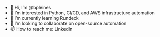 - 👋 Hi, I’m @bpleines
- 👀 I’m interested in Python, CI/CD, and AWS infrastructure automation
- 🌱 I’m currently learning Rundeck
- 💞️ I’m looking to collaborate on open-source automation
- 📫 How to reach me: LinkedIn

